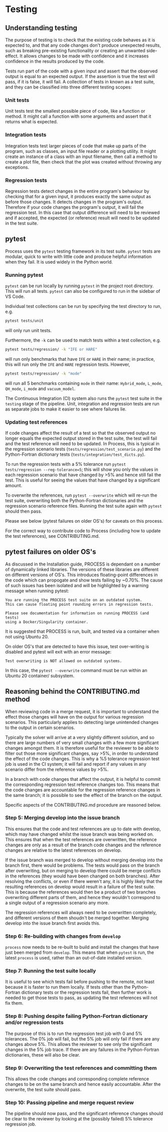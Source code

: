 # Testing
## Understanding testing
The purpose of testing is to check that the existing code behaves as it is expected to, and that any code changes don't produce unexpected results, such as breaking pre-existing functionality or creating an unwanted side-effect. It allows changes to be made with confidence and it increases confidence in the results produced by the code.

Tests run part of the code with a given input and assert that the observed output is equal to an expected output. If the assertion is true the test will pass, if it is false, it will fail. A collection of tests in known as a test suite, and they can be classified into three different testing scopes:

### Unit tests
Unit tests test the smallest possible piece of code, like a function or method. It might call a function with some arguments and assert that it returns what is expected.

### Integration tests
Integration tests test larger pieces of code that make up parts of the program, such as classes, an input file reader or a plotting utility. It might create an instance of a class with an input filename, then call a method to create a plot file, then check that the plot was created without throwing any exceptions.

### Regression tests
Regression tests detect changes in the entire program's behaviour by checking that for a given input, it produces exactly the same output as before those changes. It detects changes in the program's output. Therefore if your code changes the program's output, it will fail the regression test. In this case that output difference will need to be reviewed and if accepted, the expected (or reference) result will need to be updated in the test suite.

## pytest
Process uses the `pytest` testing framework in its test suite. `pytest` tests are modular, quick to write with little code and produce helpful information when they fail. It is used widely in the Python world.

### Running pytest
`pytest` can be run locally by running `pytest` in the project root directory. This will run all tests. `pytest` can also be configured to run in the sidebar of VS Code.

Individual test collections can be run by specifying the test directory to run, e.g.
```BASH
pytest tests/unit
```
will only run unit tests.

Furthermore, the `-k` can be used to match tests within a test collection, e.g.
```BASH
pytest tests/regression/ -k "IFE or HARE"
```
will run only benchmarks that have `IFE` or `HARE` in their name; in practice, this will run only the `IFE` and `HARE` regression tests. However,
```BASH
pytest tests/regression/ -k "mode"
```
will run all 5 benchmarks containing `mode` in their name:
`Hybrid_mode`, `L_mode`, `QH_mode`, `i_mode` and `vacuum_model`.

The Continuous Integration (CI) system also runs the `pytest` test suite in the `testing` stage of the pipeline. Unit, integration and regression tests are run as separate jobs to make it easier to see where failures lie.

### Updating test references
If code changes affect the result of a test so that the observed output no longer equals the expected output stored in the test suite, the test will fail and the test reference will need to be updated. In Process, this is typical in the regression scenario tests (`tests/regression/test_scenario.py`) and the Python-Fortran dictionary tests (`tests/integration/test_dicts.py`).

To run the regression tests with a 5% tolerance run `pytest tests/regression --reg-tolerance=5`; this will show you only the values in each regression scenario that have changed by >5% and hence still fail the test. This is useful for seeing the values that have changed by a significant amount.

To overwrite the references, run `pytest --overwrite` which will re-run the test suite, overwriting both the Python-Fortran dictionaries and the regression scenario reference files. Running the test suite again with `pytest` should then pass.

Please see below (pytest failures on older OS's) for caveats on this process.

For the correct way to contribute code to Process (including how to update the test references), see CONTRIBUTING.md.

## pytest failures on older OS's
As discussed in the Installation guide, PROCESS is dependant on a number of dynamically linked libraries. The versions of these libraries are different on different versions of OS's. This introduces floating-point differences in the code which can propogate and show tests failing by ~0.70%. The cause of such issues has been isolated and will be highlighted by a warning message when running pytest:

```
You are running the PROCESS test suite on an outdated system.
This can cause floating point rounding errors in regression tests.

Please see documentation for information on running PROCESS (and tests)
using a Docker/Singularity container.
```

It is suggested that PROCESS is run, built, and tested via a container when not using Ubuntu 20.

On older OS's that are detected to have this issue, test over-writing is disabled and pytest will exit with an error message:
```
Test overwriting is NOT allowed on outdated systems.
```

In this case, the `pytest --overwrite` command must be run within an Ubuntu 20 container/ subsystem.


## Reasoning behind the CONTRIBUTING.md method
When reviewing code in a merge request, it is important to understand the effect those changes will have on the output for various regression scenarios. This particularly applies to detecting large unintended changes to the output in certain scenarios.

Typically the solver will arrive at a very slightly different solution, and so there are large numbers of very small changes with a few more significant changes amongst them. It is therefore useful for the reviewer to be able to filter out those more significant changes, say >5%, in order to understand the effect of the code changes. This is why a %5 tolerance regression test job is used in the CI system; it will fail and report if any values in any scenario differ from the reference values by >5%.

In a branch with code changes that affect the output, it is helpful to commit the corresponding regression test reference changes too. This means that the code changes are accountable for the regression reference changes in the same branch; it is possible to see the effect of the branch on the output.

Specific aspects of the CONTRIBUTING.md procedure are reasoned below.

### Step 5: Merging develop into the issue branch
This ensures that the code and test references are up to date with develop, which may have changed whilst the issue branch was being worked on. This ensures that when the test references are overwritten, the reference changes are only as a result of the branch code changes and the reference changes are relative to the latest references on develop.

If the issue branch was merged to develop without merging develop into the branch first, there would be problems. The tests would pass on the branch after overwriting, but on merging to develop there could be merge conflicts in the references (they would have been changed on both branches). After resolving the conflicts, or even if there weren't any, it is highly likely that the resulting references on develop would result in a failure of the test suite. This is because the references would then be a product of two branches overwriting different parts of them, and hence they wouldn't correspond to a single output of a regression scenario any more.

The regression references will always need to be overwritten completely, and different versions of them shoudn't be merged together. Merging develop into the issue branch first avoids this.

### Step 6: Re-building with changes from `develop`
`process` now needs to be re-built to build and install the changes that have just been merged from `develop`. This means that when `pytest` is run, the latest `process` is used, rather than an out-of-date installed version.

### Step 7: Running the test suite locally
It is useful to see which tests fail before pushing to the remote, not least because it is faster to run them locally. If tests other than the Python-Fortran dictionary tests or the regression tests fail, then further work is needed to get those tests to pass, as updating the test references will not fix them.

### Step 8: Pushing despite failing Python-Fortran dictionary and/or regression tests
The purpose of this is to run the regression test job with 0 and 5% tolerances. The 0% job will fail, but the 5% job will only fail if there are any changes above 5%. This allows the reviewer to see only the significant changes in the 5% job trace. If there are any failures in the Python-Fortran dictionaries, these will also be clear.

### Step 9: Overwriting the test references and committing them
This allows the code changes and corresponding complete reference changes to be on the same branch and hence easily accountable. After the overwrite, the test suite should pass.

### Step 10: Passing pipeline and merge request review
The pipeline should now pass, and the significant reference changes should be clear to the reviewer by looking at the (possibly failed) 5% tolerance regression job.
